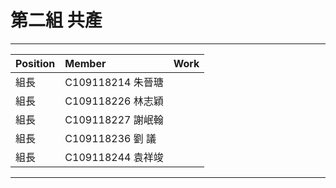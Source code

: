 # 第二組  共產
***
| Position     | Member             | Work     |
| :----------- | :---------------| :---------- |
| 組長         | C109118214 朱晉瑭 |     |
| 組長         | C109118226 林志穎 |     |
| 組長         | C109118227 謝岷翰 |     |
| 組長         | C109118236 劉   議 |     |
| 組長         | C109118244 袁祥竣 |     |
***
